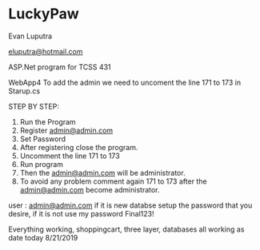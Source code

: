 # LuckyPaw
Evan Luputra

eluputra@hotmail.com

ASP.Net program for TCSS 431

WebApp4 To add the admin we need to uncoment the line 171 to 173 in Starup.cs

STEP BY STEP:
1. Run the Program 
2. Register admin@admin.com
3. Set Password
4. After registering close the program.
5. Uncomment the line 171 to 173
6. Run program
7. Then the admin@admin.com will be administrator.
8. To avoid any problem comment again 171 to 173 after the admin@admin.com become administrator.


user : admin@admin.com
if it is new databse setup the password that you desire,
if it is not use my password Final123!

Everything working, shoppingcart, three layer, databases all working as date today 8/21/2019
